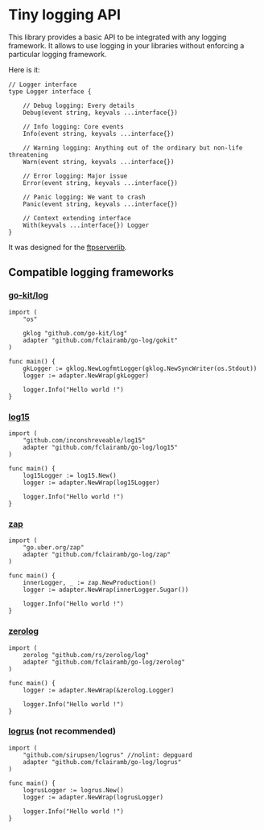# Tiny logging API

This library provides a basic API to be integrated with any logging framework. It
allows to use logging in your libraries without enforcing a particular logging
framework.

Here is it:
```golang
// Logger interface
type Logger interface {

	// Debug logging: Every details
	Debug(event string, keyvals ...interface{})

	// Info logging: Core events
	Info(event string, keyvals ...interface{})

	// Warning logging: Anything out of the ordinary but non-life threatening
	Warn(event string, keyvals ...interface{})

	// Error logging: Major issue
	Error(event string, keyvals ...interface{})

	// Panic logging: We want to crash
	Panic(event string, keyvals ...interface{})

	// Context extending interface
	With(keyvals ...interface{}) Logger
}
```

It was designed for the [ftpserverlib](https://github.com/fclairamb/ftpserverlib).

## Compatible logging frameworks

### [go-kit/log](https://github.com/go-kit/log)
```golang
import (
	"os"

	gklog "github.com/go-kit/log"
	adapter "github.com/fclairamb/go-log/gokit"
)

func main() {
	gkLogger := gklog.NewLogfmtLogger(gklog.NewSyncWriter(os.Stdout))
	logger := adapter.NewWrap(gkLogger)

	logger.Info("Hello world !")
}
```

### [log15](https://github.com/inconshreveable/log15)
```golang
import (
	"github.com/inconshreveable/log15"
	adapter "github.com/fclairamb/go-log/log15"
)

func main() {
	log15Logger := log15.New()
	logger := adapter.NewWrap(log15Logger)

	logger.Info("Hello world !")
}
```

### [zap](https://github.com/uber-go/zap)
```golang
import (
	"go.uber.org/zap"
	adapter "github.com/fclairamb/go-log/zap"
)

func main() {
	innerLogger, _ := zap.NewProduction()
	logger := adapter.NewWrap(innerLogger.Sugar())

	logger.Info("Hello world !")
}
```

### [zerolog](https://github.com/rs/zerolog/)
```golang
import (
	zerolog "github.com/rs/zerolog/log"
	adapter "github.com/fclairamb/go-log/zerolog"
)

func main() {
	logger := adapter.NewWrap(&zerolog.Logger)

	logger.Info("Hello world !")
}

```

### [logrus](https://github.com/sirupsen/logrus) (not recommended)
```golang
import (
	"github.com/sirupsen/logrus" //nolint: depguard
	adapter "github.com/fclairamb/go-log/logrus"
)

func main() {
	logrusLogger := logrus.New()
	logger := adapter.NewWrap(logrusLogger)

	logger.Info("Hello world !")
}
```
